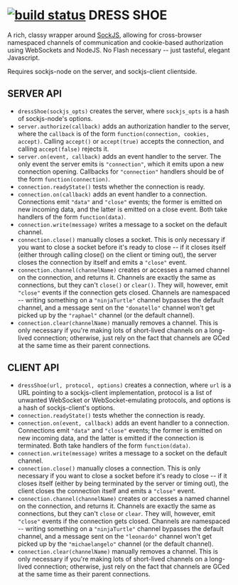 [![build status](https://secure.travis-ci.org/reissbaker/dress-shoe.png)](http://travis-ci.org/reissbaker/dress-shoe)
DRESS SHOE
==========

A rich, classy wrapper around [SockJS](http://sockjs.org), allowing for
cross-browser namespaced channels of communication and cookie-based authorization
using WebSockets and NodeJS. No Flash necessary -- just tasteful, elegant Javascript.

Requires sockjs-node on the server, and sockjs-client clientside.

SERVER API
----------
* `dressShoe(sockjs_opts)` creates the server, where `sockjs_opts` is a hash of sockjs-node's options.
* `server.authorize(callback)` adds an authorization handler to the server, where the `callback` is of the form
`function(connection, cookies, accept)`. Calling `accept()` or `accept(true)` accepts the connection, and calling
`accept(false)` rejects it.
* `server.on(event, callback)` adds an event handler to the server. The only event the server emits is `"connection"`, 
which it emits upon a new connection opening. Callbacks for `"connection"` handlers should be of the form
`function(connection)`.
* `connection.readyState()` tests whether the connection is ready.
* `connection.on(callback)` adds an event handler to a connection. Connections emit `"data"` and `"close"` events; the
former is emitted on new incoming data, and the latter is emitted on a close event. Both take handlers of the form
`function(data)`.
* `connection.write(message)` writes a message to a socket on the default channel.
* `connection.close()` manually closes a socket. This is only necessary if you want to close a socket before it's
ready to close -- if it closes itself (either through calling close() on the client or timing out), the server
closes the connection by itself and emits a `"close"` event.
* `connection.channel(channelName)` creates or accesses a named channel on the connection, and returns it. Channels
are exactly the same as connections, but they can't `close()` or `clear()`. They will, however, emit `"close"` events
if the connection gets closed. Channels are namespaced -- writing something on a `"ninjaTurtle"` channel bypasses the
default channel, and a message sent on the `"donatello"` channel won't get picked up by the `"raphael"` channel (or the
default channel).
* `connection.clear(channelName)` manually removes a channel. This is only necessary if you're making lots of short-lived
channels on a long-lived connection; otherwise, just rely on the fact that channels are GCed at the same time as their
parent connections.

CLIENT API
----------
* `dressShoe(url, protocol, options)` creates a connection, where `url` is a URL pointing to a sockjs-client 
implementation, protocol is a list of unwanted WebSocket or WebSocket-emulating protocols, and options is a hash of 
sockjs-client's options.
* `connection.readyState()` tests whether the connection is ready.
* `connection.on(event, callback)` adds an event handler to a connection. Connections emit `"data"` and `"close"` events;
the former is emitted on new incoming data, and the latter is emitted if the connection is terminated. Both take handlers
of the form `function(data)`.
* `connection.write(message)` writes a message to a socket on the default channel.
* `connection.close()` manually closes a connection. This is only necessary if you want to close a socket before it's
ready to close -- if it closes itself (either by being terminated by the server or timing out), the client closes
the connection itself and emits a `"close"` event.
* `connection.channel(channelName)` creates or accesses a named channel on the connection, and returns it. Channels
are exactly the same as connections, but they can't `close` or `clear`. They will, however, emit `"close"` events if
the connection gets closed. Channels are namespaced -- writing something on a `"ninjaTurtle"` channel bypasses the
default channel, and a message sent on the `"leonardo"` channel won't get picked up by the `"michaelangelo"` channel
(or the default channel).
* `connection.clear(channelName)` manually removes a channel. This is only necessary if you're making lots of short-lived
channels on a long-lived connection; otherwise, just rely on the fact that channels are GCed at the same time as their
parent connections.
